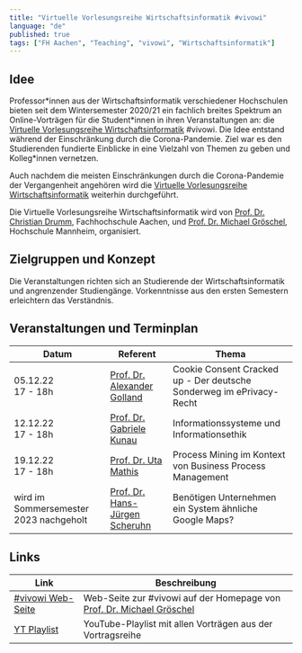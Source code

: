 ```yaml
---
title: "Virtuelle Vorlesungsreihe Wirtschaftsinformatik #vivowi"
language: "de"
published: true
tags: ["FH Aachen", "Teaching", "vivowi", "Wirtschaftsinformatik"]
---
```


## Idee

Professor\*innen aus der Wirtschaftsinformatik verschiedener Hochschulen bieten seit
dem Wintersemester 2020/21 ein fachlich breites Spektrum an Online-Vorträgen für die
Student\*innen in ihren Veranstaltungen an: die [Virtuelle Vorlesungsreihe Wirtschaftsinformatik](https://taxxas.com/d.php?id=vvwi)
\#vivowi. Die Idee entstand während der Einschränkung durch die Corona-Pandemie. Ziel war
es den Studierenden fundierte Einblicke in eine Vielzahl von Themen zu geben und Kolleg\*innen
vernetzen.

Auch nachdem die meisten Einschränkungen durch die Corona-Pandemie der Vergangenheit angehören
wird die [Virtuelle Vorlesungsreihe Wirtschaftsinformatik](https://taxxas.com/d.php?id=vvwi) weiterhin durchgeführt.

Die Virtuelle Vorlesungsreihe Wirtschaftsinformatik wird von [Prof. Dr. Christian Drumm](https://drumm.sh),
Fachhochschule Aachen, und [Prof. Dr. Michael Gröschel](https://www.taxxas.com/),
Hochschule Mannheim, organisiert.

## Zielgruppen und Konzept

Die Veranstaltungen richten sich an Studierende der Wirtschaftsinformatik und angrenzender
Studiengänge. Vorkenntnisse aus den ersten Semestern erleichtern das Verständnis.

## Veranstaltungen und Terminplan

| Datum                                  | Referent                                                                                 | Thema                                                                |
| -------------------------------------- | ---------------------------------------------------------------------------------------- | -------------------------------------------------------------------- |
| 05.12.22 <br/>17 - 18h                 | [Prof. Dr. Alexander Golland](https://www.fh-aachen.de/menschen/golland)                 | Cookie Consent Cracked up - Der deutsche Sonderweg im ePrivacy-Recht |
| 12.12.22 <br/>17 - 18h                 | [Prof. Dr. Gabriele Kunau](https://www.fh-dortmund.de/personen/Gabriele-Kunau/index.php) | Informationssysteme und Informationsethik                            |
| 19.12.22 <br/>17 - 18h                 | [Prof. Dr. Uta Mathis](https://www.hs-esslingen.de/en/staff/uta-mathis/)                 | Process Mining im Kontext von Business Process Management            |
| wird im Sommersemester 2023 nachgeholt | [Prof. Dr. Hans-Jürgen Scheruhn](https://www.hs-harz.de/hscheruhn/zur-person/)           | Benötigen Unternehmen ein System ähnliche Google Maps?               |

## Links

| Link                                                                                    | Beschreibung                                                                                     |
| --------------------------------------------------------------------------------------- | ------------------------------------------------------------------------------------------------ |
| [#vivowi Web-Seite](https://taxxas.com/d.php?id=vvwi)                                   | Web-Seite zur #vivowi auf der Homepage von [Prof. Dr. Michael Gröschel](https://www.taxxas.com/) |
| [YT Playlist](https://www.youtube.com/playlist?list=PLoHu_WG_4r3VPd6fwMizSf7XQ4MnTjlUb) | YouTube-Playlist mit allen Vorträgen aus der Vortragsreihe                                       |
